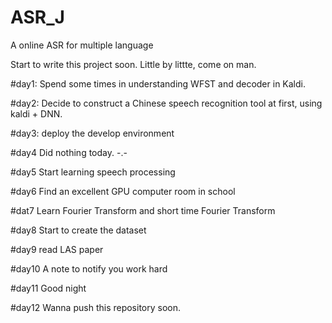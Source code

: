 # ASR_J
A online ASR for multiple language


Start to write this project soon. Little by littte, come on man.

#day1:
Spend some times in understanding WFST and decoder in Kaldi.


#day2:
Decide to construct a Chinese speech recognition tool at first, using kaldi + DNN.


#day3:
deploy the develop environment


#day4
Did nothing today. -.-



#day5
Start learning speech processing

#day6
Find an excellent GPU computer room in school


#dat7
Learn Fourier Transform and short time Fourier Transform


#day8
Start to create the dataset

#day9
read LAS paper

#day10
A note to notify you work hard

#day11
Good night

#day12
Wanna push this repository soon.
